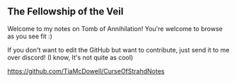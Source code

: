 ## The Fellowship of the Veil
Welcome to my notes on Tomb of Annihilation!
You're welcome to browse as you see fit :)

If you don't want to edit the GitHub but want to contribute, just send it to me over discord! (I know, It's not quite as cool)

<https://github.com/TiaMcDowell/CurseOfStrahdNotes>
